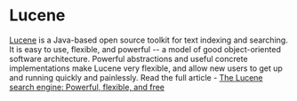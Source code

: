 # Lucene

[Lucene](http://lucene.apache.org/) is a Java-based open source toolkit for text indexing and searching. It is easy to use, flexible, and powerful -- a model of good object-oriented software architecture. Powerful abstractions and useful concrete implementations make Lucene very flexible, and allow new users to get up and running quickly and painlessly. Read the full article - [The Lucene search engine: Powerful, flexible, and free](http://www.javaworld.com/jw-09-2000/jw-0915-lucene.html)